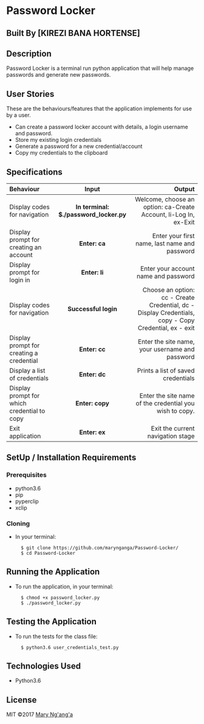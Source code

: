 # Password Locker

## Built By [KIREZI BANA HORTENSE]

## Description
Password Locker is a terminal run python application that will help manage passwords and generate new passwords.
## User Stories
These are the behaviours/features that the application implements for use by a user.

* Can create a password locker account with details, a login username and password.
* Store my existing login credentials
* Generate a password for a new credential/account
* Copy my credentials to the clipboard

## Specifications
| Behaviour | Input | Output |
| :---------------- | :---------------: | ------------------: |
| Display codes for navigation | **In terminal: $./password_locker.py** | Welcome, choose an option: ca-Create Account, li-Log In, ex-Exit |
| Display prompt for creating an account | **Enter: ca** | Enter your first name, last name and password |
| Display prompt for login in | **Enter: li** | Enter your account name and password |
| Display codes for navigation | **Successful login** | Choose an option: cc - Create Credential, dc - Display Credentials, copy - Copy Credential, ex - exit |
| Display prompt for creating a credential | **Enter: cc** | Enter the site name, your username and password |
| Display a list of credentials | **Enter: dc** | Prints a list of saved credentials |
| Display prompt for which credential to copy | **Enter: copy** | Enter the site name of the credential you wish to copy. |
| Exit application | **Enter: ex** | Exit the current navigation stage |

## SetUp / Installation Requirements
### Prerequisites
* python3.6
* pip
* pyperclip
* xclip

### Cloning
* In your terminal:
        
        $ git clone https://github.com/marynganga/Password-Locker/
        $ cd Password-Locker

## Running the Application
* To run the application, in your terminal:

        $ chmod +x password_locker.py
        $ ./password_locker.py
        
## Testing the Application
* To run the tests for the class file:

        $ python3.6 user_credentials_test.py
        
## Technologies Used
* Python3.6

## License
MIT &copy;2017 [Mary Ng'ang'a](https://github.com/marynganga/)

